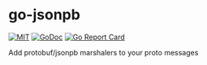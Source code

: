 # go-jsonpb

[![MIT](https://img.shields.io/badge/license-MIT-blue)](LICENSE)
[![GoDoc](https://godoc.org/github.com/ajm188/go-jsonpb?status.svg)](http://godoc.org/github.com/ajm188/go-jsonpb)
[![Go Report Card](https://goreportcard.com/badge/github.com/ajm188/go-jsonpb)](https://goreportcard.com/report/github.com/ajm188/go-jsonpb)

Add protobuf/jsonpb marshalers to your proto messages
